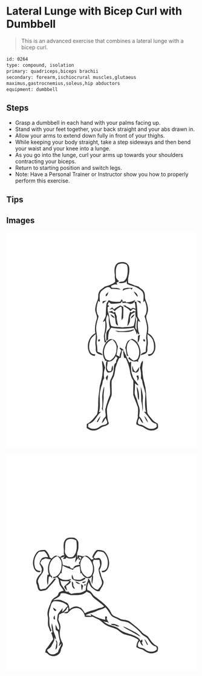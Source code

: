 # Lateral Lunge with Bicep Curl with Dumbbell
> This is an advanced exercise that combines a lateral lunge with a bicep curl.

``` 
id: 0264 
type: compound, isolation 
primary: quadriceps,biceps brachii 
secondary: forearm,ischiocrural muscles,glutaeus maximus,gastrocnemius,soleus,hip abductors 
equipment: dumbbell 
``` 

## Steps

 - Grasp a dumbbell in each hand with your palms facing up.
 - Stand with your feet together, your back straight and your abs drawn in.
 - Allow your arms to extend down fully in front of your thighs.
 - While keeping your body straight, take a step sideways and then bend your waist and your knee into a lunge.
 - As you go into the lunge, curl your arms up towards your shoulders contracting your biceps.
 - Return to starting position and switch legs.
 - Note: Have a Personal Trainer or Instructor show you how to properly perform this exercise.

## Tips


## Images

![](./../svg/0264-relaxation.svg)

![](./../svg/0264-tension.svg)
